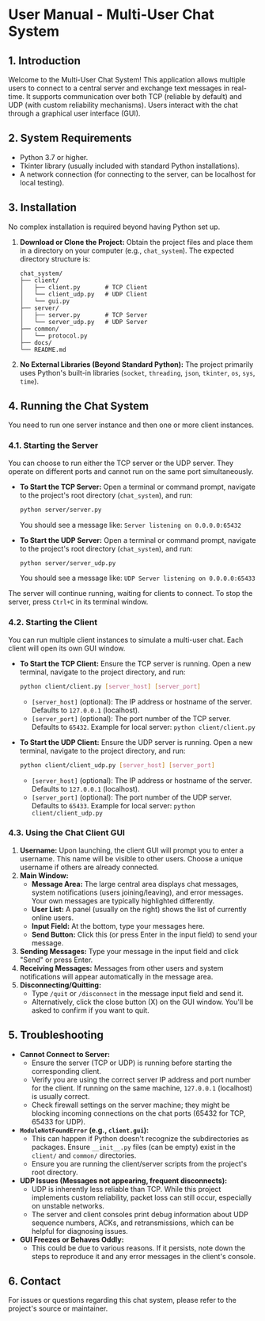 # User Manual - Multi-User Chat System

## 1. Introduction

Welcome to the Multi-User Chat System! This application allows multiple users to connect to a central server and exchange text messages in real-time. It supports communication over both TCP (reliable by default) and UDP (with custom reliability mechanisms). Users interact with the chat through a graphical user interface (GUI).

## 2. System Requirements

*   Python 3.7 or higher.
*   Tkinter library (usually included with standard Python installations).
*   A network connection (for connecting to the server, can be localhost for local testing).

## 3. Installation

No complex installation is required beyond having Python set up.

1.  **Download or Clone the Project:**
    Obtain the project files and place them in a directory on your computer (e.g., `chat_system`).
    The expected directory structure is:
    ```
    chat_system/
    ├── client/
    │   ├── client.py       # TCP Client
    │   └── client_udp.py   # UDP Client
    │   └── gui.py
    ├── server/
    │   ├── server.py       # TCP Server
    │   └── server_udp.py   # UDP Server
    ├── common/
    │   └── protocol.py
    ├── docs/
    └── README.md
    ```

2.  **No External Libraries (Beyond Standard Python):**
    The project primarily uses Python's built-in libraries (`socket`, `threading`, `json`, `tkinter`, `os`, `sys`, `time`).

## 4. Running the Chat System

You need to run one server instance and then one or more client instances.

### 4.1. Starting the Server

You can choose to run either the TCP server or the UDP server. They operate on different ports and cannot run on the same port simultaneously.

*   **To Start the TCP Server:**
    Open a terminal or command prompt, navigate to the project's root directory (`chat_system`), and run:
    ```bash
    python server/server.py
    ```
    You should see a message like: `Server listening on 0.0.0.0:65432`

*   **To Start the UDP Server:**
    Open a terminal or command prompt, navigate to the project's root directory (`chat_system`), and run:
    ```bash
    python server/server_udp.py
    ```
    You should see a message like: `UDP Server listening on 0.0.0.0:65433`

The server will continue running, waiting for clients to connect. To stop the server, press `Ctrl+C` in its terminal window.

### 4.2. Starting the Client

You can run multiple client instances to simulate a multi-user chat. Each client will open its own GUI window.

*   **To Start the TCP Client:**
    Ensure the TCP server is running. Open a new terminal, navigate to the project directory, and run:
    ```bash
    python client/client.py [server_host] [server_port]
    ```
    *   `[server_host]` (optional): The IP address or hostname of the server. Defaults to `127.0.0.1` (localhost).
    *   `[server_port]` (optional): The port number of the TCP server. Defaults to `65432`.
    Example for local server: `python client/client.py`

*   **To Start the UDP Client:**
    Ensure the UDP server is running. Open a new terminal, navigate to the project directory, and run:
    ```bash
    python client/client_udp.py [server_host] [server_port]
    ```
    *   `[server_host]` (optional): The IP address or hostname of the server. Defaults to `127.0.0.1` (localhost).
    *   `[server_port]` (optional): The port number of the UDP server. Defaults to `65433`.
    Example for local server: `python client/client_udp.py`

### 4.3. Using the Chat Client GUI

1.  **Username:** Upon launching, the client GUI will prompt you to enter a username. This name will be visible to other users. Choose a unique username if others are already connected.
2.  **Main Window:**
    *   **Message Area:** The large central area displays chat messages, system notifications (users joining/leaving), and error messages. Your own messages are typically highlighted differently.
    *   **User List:** A panel (usually on the right) shows the list of currently online users.
    *   **Input Field:** At the bottom, type your messages here.
    *   **Send Button:** Click this (or press Enter in the input field) to send your message.
3.  **Sending Messages:** Type your message in the input field and click "Send" or press Enter.
4.  **Receiving Messages:** Messages from other users and system notifications will appear automatically in the message area.
5.  **Disconnecting/Quitting:**
    *   Type `/quit` or `/disconnect` in the message input field and send it.
    *   Alternatively, click the close button (X) on the GUI window. You'll be asked to confirm if you want to quit.

## 5. Troubleshooting

*   **Cannot Connect to Server:**
    *   Ensure the server (TCP or UDP) is running before starting the corresponding client.
    *   Verify you are using the correct server IP address and port number for the client. If running on the same machine, `127.0.0.1` (localhost) is usually correct.
    *   Check firewall settings on the server machine; they might be blocking incoming connections on the chat ports (65432 for TCP, 65433 for UDP).
*   **`ModuleNotFoundError` (e.g., `client.gui`):**
    *   This can happen if Python doesn't recognize the subdirectories as packages. Ensure `__init__.py` files (can be empty) exist in the `client/` and `common/` directories.
    *   Ensure you are running the client/server scripts from the project's root directory.
*   **UDP Issues (Messages not appearing, frequent disconnects):**
    *   UDP is inherently less reliable than TCP. While this project implements custom reliability, packet loss can still occur, especially on unstable networks.
    *   The server and client consoles print debug information about UDP sequence numbers, ACKs, and retransmissions, which can be helpful for diagnosing issues.
*   **GUI Freezes or Behaves Oddly:**
    *   This could be due to various reasons. If it persists, note down the steps to reproduce it and any error messages in the client's console.

## 6. Contact

For issues or questions regarding this chat system, please refer to the project's source or maintainer.